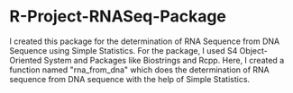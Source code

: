 # R-Project-RNASeq-Package

I created this package for the determination of RNA Sequence from DNA Sequence using Simple Statistics.
For the package, I used S4 Object-Oriented System and Packages like Biostrings and Rcpp.
Here, I created a function named "rna_from_dna" which does the determination of RNA sequence from DNA sequence with the help of Simple Statistics.
